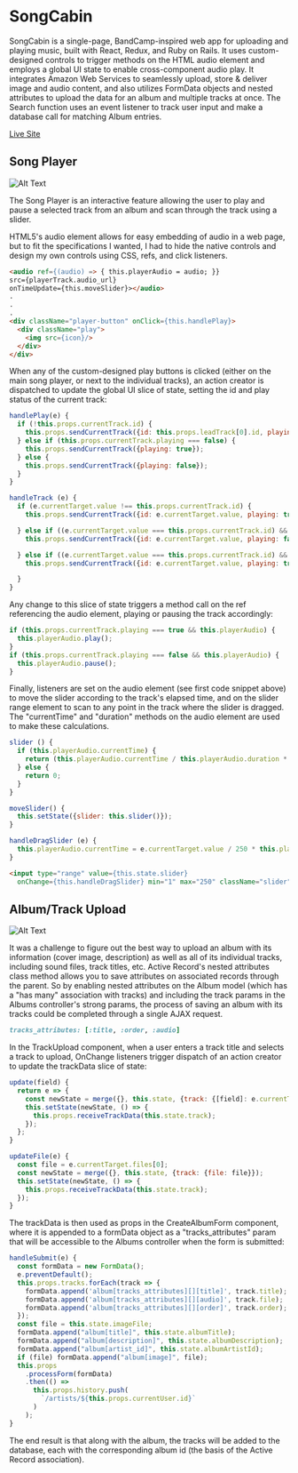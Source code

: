 # SongCabin

SongCabin is a single-page, BandCamp-inspired web app for uploading and playing music, built with React, Redux, and Ruby on Rails. It uses custom-designed controls to trigger methods on the HTML audio element and employs a global UI state to enable cross-component audio play. It integrates Amazon Web Services to seamlessly upload, store & deliver image and audio content, and also utilizes FormData objects and nested attributes to upload the data for an album and multiple tracks at once. The Search function uses an event listener to track user input and make a database call for matching Album entries.

[Live Site](https://songcabin.herokuapp.com/)

## Song Player

![Alt Text](http://media.giphy.com/media/6Akhfs63fmDmREErHe/giphy.gif)

The Song Player is an interactive feature allowing the user to play and pause a selected track from an album and scan through the track using a slider.

HTML5's audio element allows for easy embedding of audio in a web page, but to fit the specifications I wanted, I had to hide the native controls and design my own controls using CSS, refs, and click listeners.

```HTML
<audio ref={(audio) => { this.playerAudio = audio; }}
src={playerTrack.audio_url}
onTimeUpdate={this.moveSlider}></audio>
.
.
.          
<div className="player-button" onClick={this.handlePlay}>
  <div className="play">
    <img src={icon}/>
  </div>
</div>
```

When any of the custom-designed play buttons is clicked (either on the main song player, or next to the individual tracks), an action creator is dispatched to update the global UI slice of state, setting the id and play status of the current track:

```Javascript
handlePlay(e) {
  if (!this.props.currentTrack.id) {
    this.props.sendCurrentTrack({id: this.props.leadTrack[0].id, playing: true});
  } else if (this.props.currentTrack.playing === false) {
    this.props.sendCurrentTrack({playing: true});
  } else {
    this.props.sendCurrentTrack({playing: false});
  }
}
```
```Javascript
handleTrack (e) {
  if (e.currentTarget.value !== this.props.currentTrack.id) {
    this.props.sendCurrentTrack({id: e.currentTarget.value, playing: true});

  } else if ((e.currentTarget.value === this.props.currentTrack.id) && (this.props.currentTrack.playing === true)) {
    this.props.sendCurrentTrack({id: e.currentTarget.value, playing: false});

  } else if ((e.currentTarget.value === this.props.currentTrack.id) && (this.props.currentTrack.playing === false)) {
    this.props.sendCurrentTrack({id: e.currentTarget.value, playing: true});

  }
}
```

Any change to this slice of state triggers a method call on the ref referencing the audio element, playing or pausing the track accordingly:

```Javascript
if (this.props.currentTrack.playing === true && this.playerAudio) {
  this.playerAudio.play();
}
if (this.props.currentTrack.playing === false && this.playerAudio) {
  this.playerAudio.pause();
}
```

Finally, listeners are set on the audio element (see first code snippet above) to move the slider according to the track's elapsed time, and on the slider range element to scan to any point in the track where the slider is dragged. The "currentTime" and "duration" methods on the audio element are used to make these calculations.

```Javascript
slider () {
  if (this.playerAudio.currentTime) {
    return (this.playerAudio.currentTime / this.playerAudio.duration * 250);
  } else {
    return 0;
  }
}

moveSlider() {
  this.setState({slider: this.slider()});
}

handleDragSlider (e) {
  this.playerAudio.currentTime = e.currentTarget.value / 250 * this.playerAudio.duration;
}
```
```HTML
<input type="range" value={this.state.slider}
  onChange={this.handleDragSlider} min="1" max="250" className="slider" id="myRange"/>
```

## Album/Track Upload

![Alt Text](http://media.giphy.com/media/31Q33vOwz44qtP1X3o/giphy.gif)

It was a challenge to figure out the best way to upload an album with its information (cover image, description) as well as all of its individual tracks, including sound files, track titles, etc. Active Record's nested attributes class method allows you to save attributes on associated records through the parent. So by enabling nested attributes on the Album model (which has a "has many" association with tracks) and including the track params in the Albums controller's strong params, the process of saving an album with its tracks could be completed through a single AJAX request.

```Ruby
tracks_attributes: [:title, :order, :audio]
```

In the TrackUpload component, when a user enters a track title and selects a track to upload, OnChange listeners trigger dispatch of an action creator to update the trackData slice of state:

```Javascript
update(field) {
  return e => {
    const newState = merge({}, this.state, {track: {[field]: e.currentTarget.value}});
    this.setState(newState, () => {
      this.props.receiveTrackData(this.state.track);
    });
  };
}

updateFile(e) {
  const file = e.currentTarget.files[0];
  const newState = merge({}, this.state, {track: {file: file}});
  this.setState(newState, () => {
    this.props.receiveTrackData(this.state.track);
  });
}
```

The trackData is then used as props in the CreateAlbumForm component, where it is appended to a formData object as a "tracks_attributes" param that will be accessible to the Albums controller when the form is submitted:

```Javascript
handleSubmit(e) {
  const formData = new FormData();
  e.preventDefault();
  this.props.tracks.forEach(track => {
    formData.append('album[tracks_attributes][][title]', track.title);
    formData.append('album[tracks_attributes][][audio]', track.file);
    formData.append('album[tracks_attributes][][order]', track.order);
  });
  const file = this.state.imageFile;
  formData.append("album[title]", this.state.albumTitle);
  formData.append("album[description]", this.state.albumDescription);
  formData.append("album[artist_id]", this.state.albumArtistId);
  if (file) formData.append("album[image]", file);
  this.props
    .processForm(formData)
    .then(() =>
      this.props.history.push(
        `/artists/${this.props.currentUser.id}`
      )
    );
}
```

The end result is that along with the album, the tracks will be added to the database, each with the corresponding album id (the basis of the Active Record association).
